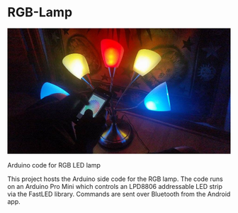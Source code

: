 # RGB-Lamp

![Lamp](lamp.jpg "")

Arduino code for RGB LED lamp

This project hosts the Arduino side code for the RGB lamp. The code runs on an Arduino Pro Mini which controls an LPD8806 addressable LED strip via the FastLED library. Commands are sent over Bluetooth from the Android app.

